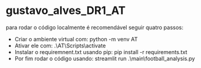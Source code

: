 # gustavo_alves_DR1_AT

para rodar o código localmente é recomendável seguir quatro passos:
  - Criar o ambiente virtual com: python -m venv AT
  - Ativar ele com: .\AT\Scripts\activate
  - Instalar o requiremnent.txt usando pip: pip install -r requirements.txt
  - Por fim rodar o código usando: streamlit run .\main\football_analysis.py
